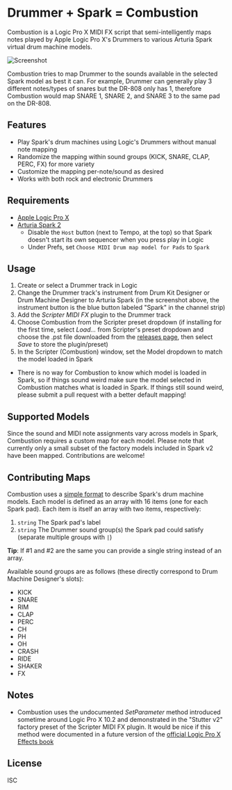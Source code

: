 
# Drummer + Spark = Combustion

Combustion is a Logic Pro X MIDI FX script that semi-intelligently maps notes played by Apple Logic Pro X's Drummers to various Arturia Spark virtual drum machine models.

![Screenshot](https://cloud.githubusercontent.com/assets/1151818/17042237/ec48c874-4f79-11e6-8c1f-ed3116ce6a4f.png)

Combustion tries to map Drummer to the sounds available in the selected Spark model as best it can. For example, Drummer can generally play 3 different notes/types of snares but the DR-808 only has 1, therefore Combustion would map SNARE 1, SNARE 2, and SNARE 3 to the same pad on the DR-808.

## Features

- Play Spark's drum machines using Logic's Drummers without manual note mapping
- Randomize the mapping within sound groups (KICK, SNARE, CLAP, PERC, FX) for more variety
- Customize the mapping per-note/sound as desired
- Works with both rock and electronic Drummers

## Requirements

- [Apple Logic Pro X](https://www.apple.com/logic-pro/)
- [Arturia Spark 2](https://www.arturia.com/spark2/overview)
  - Disable the `Host` button (next to Tempo, at the top) so that Spark doesn't start its own sequencer when you press play in Logic
  - Under Prefs, set `Choose MIDI Drum map model for Pads` to `Spark`

## Usage

1. Create or select a Drummer track in Logic
2. Change the Drummer track's instrument from Drum Kit Designer or Drum Machine Designer to Arturia Spark (in the screenshot above, the instrument button is the blue button labeled "Spark" in the channel strip)
3. Add the *Scripter* *MIDI FX* plugin to the Drummer track
4. Choose Combustion from the Scripter preset dropdown (if installing for the first time, select *Load...* from Scripter's preset dropdown and choose the .pst file downloaded from the [releases page](https://github.com/bhj/combustion/releases), then select *Save* to store the plugin/preset)
5. In the Scripter (Combustion) window, set the Model dropdown to match the model loaded in Spark
  - There is no way for Combustion to know which model is loaded in Spark, so if things sound weird make sure the model selected in Combustion matches what is loaded in Spark. If things still sound weird, please submit a pull request with a better default mapping!

## Supported Models

Since the sound and MIDI note assignments vary across models in Spark, Combustion requires a custom map for each model. Please note that currently only a small subset of the factory models included in Spark v2 have been mapped. Contributions are welcome!

## Contributing Maps

Combustion uses a [simple format](https://github.com/bhj/combustion/blob/master/combustion.js) to describe Spark's drum machine models. Each model is defined as an array with 16 items (one for each Spark pad). Each item is itself an array with two items, respectively:

1. `string` The Spark pad's label
2. `string` The Drummer sound group(s) the Spark pad could satisfy (separate multiple groups with `|`)

**Tip**: If #1 and #2 are the same you can provide a single string instead of an array.

Available sound groups are as follows (these directly correspond to Drum Machine Designer's slots):

- KICK
- SNARE
- RIM
- CLAP
- PERC
- CH
- PH
- OH
- CRASH
- RIDE
- SHAKER
- FX

## Notes

- Combustion uses the undocumented *SetParameter* method introduced sometime around Logic Pro X 10.2 and demonstrated in the "Stutter v2" factory preset of the Scripter MIDI FX plugin. It would be nice if this method were documented in a future version of the [official Logic Pro X Effects book](https://manuals.info.apple.com/MANUALS/1000/MA1651/en_US/logic_pro_x_effects.pdf)

## License

ISC

